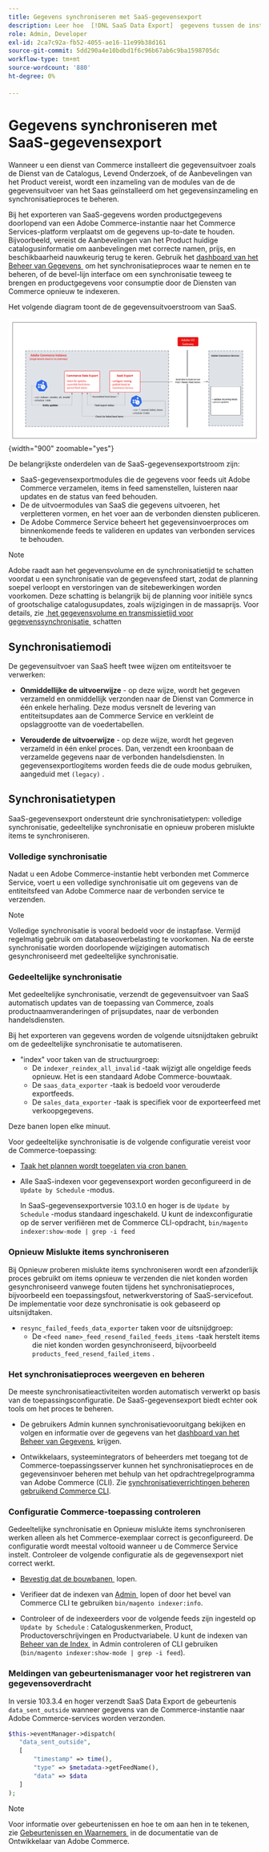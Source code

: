 ```yaml
---
title: Gegevens synchroniseren met SaaS-gegevensexport
description: Leer hoe  [!DNL SaaS Data Export]  gegevens tussen de instanties van Adobe Commerce en de verbonden diensten verzamelt en synchroniseert SaaS.
role: Admin, Developer
exl-id: 2ca7c92a-fb52-4055-ae16-11e99b38d161
source-git-commit: 5dd290a4e10bdbd1f6c96b67ab6c9ba1598705dc
workflow-type: tm+mt
source-wordcount: '880'
ht-degree: 0%

---
```


# Gegevens synchroniseren met SaaS-gegevensexport

Wanneer u een dienst van Commerce installeert die gegevensuitvoer zoals de Dienst van de Catalogus, Levend Onderzoek, of de Aanbevelingen van het Product vereist, wordt een inzameling van de modules van de de gegevensuitvoer van het Saas geïnstalleerd om het gegevensinzameling en synchronisatieproces te beheren.

Bij het exporteren van SaaS-gegevens worden productgegevens doorlopend van een Adobe Commerce-instantie naar het Commerce Services-platform verplaatst om de gegevens up-to-date te houden. Bijvoorbeeld, vereist de Aanbevelingen van het Product huidige catalogusinformatie om aanbevelingen met correcte namen, prijs, en beschikbaarheid nauwkeurig terug te keren. Gebruik het [&#x200B; dashboard van het Beheer van Gegevens &#x200B;](https://experienceleague.adobe.com/nl/docs/commerce/user-guides/data-services/catalog-sync) om het synchronisatieproces waar te nemen en te beheren, of de bevel-lijn interface om een synchronisatie teweeg te brengen en productgegevens voor consumptie door de Diensten van Commerce opnieuw te indexeren.

Het volgende diagram toont de de gegevensuitvoerstroom van SaaS.

![&#x200B; de gegevensuitvoerinzameling en synchronisatiestroom van SaaS voor Adobe Commerce &#x200B;](assets/data-export-flow.png){width="900" zoomable="yes"}

De belangrijkste onderdelen van de SaaS-gegevensexportstroom zijn:

- SaaS-gegevensexportmodules die de gegevens voor feeds uit Adobe Commerce verzamelen, items in feed samenstellen, luisteren naar updates en de status van feed behouden.
- De de uitvoermodules van SaaS die gegevens uitvoeren, het verpletteren vormen, en het voer aan de verbonden diensten publiceren.
- De Adobe Commerce Service beheert het gegevensinvoerproces om binnenkomende feeds te valideren en updates van verbonden services te behouden.

>[!NOTE]
>
>Adobe raadt aan het gegevensvolume en de synchronisatietijd te schatten voordat u een synchronisatie van de gegevensfeed start, zodat de planning soepel verloopt en verstoringen van de sitebewerkingen worden voorkomen. Deze schatting is belangrijk bij de planning voor initiële syncs of grootschalige catalogusupdates, zoals wijzigingen in de massaprijs. Voor details, zie [&#x200B; het gegevensvolume en transmissietijd voor gegevenssynchronisatie &#x200B;](estimate-data-volume-sync-time.md) schatten

## Synchronisatiemodi

De gegevensuitvoer van SaaS heeft twee wijzen om entiteitsvoer te verwerken:

- **Onmiddellijke de uitvoerwijze** - op deze wijze, wordt het gegeven verzameld en onmiddellijk verzonden naar de Dienst van Commerce in één enkele herhaling. Deze modus versnelt de levering van entiteitsupdates aan de Commerce Service en verkleint de opslaggrootte van de voedertabellen.

- **Verouderde de uitvoerwijze** - op deze wijze, wordt het gegeven verzameld in één enkel proces. Dan, verzendt een kroonbaan de verzamelde gegevens naar de verbonden handelsdiensten. In gegevensexportlogitems worden feeds die de oude modus gebruiken, aangeduid met `(legacy)` .

## Synchronisatietypen

SaaS-gegevensexport ondersteunt drie synchronisatietypen: volledige synchronisatie, gedeeltelijke synchronisatie en opnieuw proberen mislukte items te synchroniseren.

### Volledige synchronisatie

Nadat u een Adobe Commerce-instantie hebt verbonden met Commerce Service, voert u een volledige synchronisatie uit om gegevens van de entiteitsfeed van Adobe Commerce naar de verbonden service te verzenden.

>[!NOTE]
>
>Volledige synchronisatie is vooral bedoeld voor de instapfase. Vermijd regelmatig gebruik om databaseoverbelasting te voorkomen. Na de eerste synchronisatie worden doorlopende wijzigingen automatisch gesynchroniseerd met gedeeltelijke synchronisatie.

### Gedeeltelijke synchronisatie

Met gedeeltelijke synchronisatie, verzendt de gegevensuitvoer van SaaS automatisch updates van de toepassing van Commerce, zoals productnaamveranderingen of prijsupdates, naar de verbonden handelsdiensten.

Bij het exporteren van gegevens worden de volgende uitsnijdtaken gebruikt om de gedeeltelijke synchronisatie te automatiseren.

- &quot;index&quot; voor taken van de structuurgroep:
   - De `indexer_reindex_all_invalid` -taak wijzigt alle ongeldige feeds opnieuw. Het is een standaard Adobe Commerce-bouwtaak.
   - De `saas_data_exporter` -taak is bedoeld voor verouderde exportfeeds.
   - De `sales_data_exporter` -taak is specifiek voor de exporteerfeed met verkoopgegevens.

Deze banen lopen elke minuut.

Voor gedeeltelijke synchronisatie is de volgende configuratie vereist voor de Commerce-toepassing:

- [&#x200B; Taak het plannen wordt toegelaten via cron banen &#x200B;](https://experienceleague.adobe.com/docs/commerce-operations/installation-guide/next-steps/configuration.html?lang=nl-NL)

- Alle SaaS-indexen voor gegevensexport worden geconfigureerd in de `Update by Schedule` -modus.

  In SaaS-gegevensexportversie 103.1.0 en hoger is de `Update by Schedule` -modus standaard ingeschakeld. U kunt de indexconfiguratie op de server verifiëren met de Commerce CLI-opdracht, `bin/magento indexer:show-mode | grep -i feed`

### Opnieuw Mislukte items synchroniseren

Bij Opnieuw proberen mislukte items synchroniseren wordt een afzonderlijk proces gebruikt om items opnieuw te verzenden die niet konden worden gesynchroniseerd vanwege fouten tijdens het synchronisatieproces, bijvoorbeeld een toepassingsfout, netwerkverstoring of SaaS-servicefout. De implementatie voor deze synchronisatie is ook gebaseerd op uitsnijdtaken.

- `resync_failed_feeds_data_exporter` taken voor de uitsnijdgroep:
   - De `<feed name>_feed_resend_failed_feeds_items` -taak herstelt items die niet konden worden gesynchroniseerd, bijvoorbeeld `products_feed_resend_failed_items` .

### Het synchronisatieproces weergeven en beheren

De meeste synchronisatieactiviteiten worden automatisch verwerkt op basis van de toepassingsconfiguratie. De SaaS-gegevensexport biedt echter ook tools om het proces te beheren.

- De gebruikers Admin kunnen synchronisatievooruitgang bekijken en volgen en informatie over de gegevens van het [&#x200B; dashboard van het Beheer van Gegevens &#x200B;](https://experienceleague.adobe.com/nl/docs/commerce-admin/systems/data-transfer/data-dashboard) krijgen.

- Ontwikkelaars, systeemintegrators of beheerders met toegang tot de Commerce-toepassingsserver kunnen het synchronisatieproces en de gegevensinvoer beheren met behulp van het opdrachtregelprogramma van Adobe Commerce (CLI). Zie [&#x200B; synchronisatieverrichtingen beheren gebruikend Commerce CLI &#x200B;](data-export-cli-commands.md).

### Configuratie Commerce-toepassing controleren

Gedeeltelijke synchronisatie en Opnieuw mislukte items synchroniseren werken alleen als het Commerce-exemplaar correct is geconfigureerd. De configuratie wordt meestal voltooid wanneer u de Commerce Service instelt. Controleer de volgende configuratie als de gegevensexport niet correct werkt.

- [&#x200B; Bevestig dat de bouwbanen &#x200B;](https://experienceleague.adobe.com/nl/docs/commerce-knowledge-base/kb/troubleshooting/miscellaneous/cron-readiness-check-issues) lopen.

- Verifieer dat de indexen van [&#x200B; Admin &#x200B;](https://experienceleague.adobe.com/nl/docs/commerce-admin/systems/tools/index-management) lopen of door het bevel van Commerce CLI te gebruiken `bin/magento indexer:info`.

- Controleer of de indexeerders voor de volgende feeds zijn ingesteld op `Update by Schedule` : Cataloguskenmerken, Product, Productoverschrijvingen en Productvariabele. U kunt de indexen van [&#x200B; Beheer van de Index &#x200B;](https://experienceleague.adobe.com/nl/docs/commerce-admin/systems/tools/index-management) in Admin controleren of CLI gebruiken (`bin/magento indexer:show-mode | grep -i feed`).

### Meldingen van gebeurtenismanager voor het registreren van gegevensoverdracht

In versie 103.3.4 en hoger verzendt SaaS Data Export de gebeurtenis `data_sent_outside` wanneer gegevens van de Commerce-instantie naar Adobe Commerce-services worden verzonden.

```php
$this->eventManager->dispatch(
   "data_sent_outside",
   [
       "timestamp" => time(),
       "type" => $metadata->getFeedName(),
       "data" => $data
   ]
);
```

>[!NOTE]
>
>Voor informatie over gebeurtenissen en hoe te om aan hen in te tekenen, zie [&#x200B; Gebeurtenissen en Waarnemers &#x200B;](https://developer.adobe.com/commerce/php/development/components/events-and-observers) in de documentatie van de Ontwikkelaar van Adobe Commerce.
